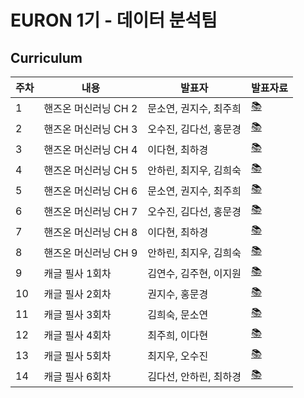 # EURON 1기 - 데이터 분석팀



## Curriculum
|주차|내용|발표자|발표자료|
|------|---|---|---|
|1|핸즈온 머신러닝 CH 2|문소연, 권지수, 최주희|[📚](https://github.com/Ewha-Euron/Euron-DA-2021/blob/master/Week_1%20%EB%B0%9C%ED%91%9C%20%EC%9E%90%EB%A3%8C.pdf)|
|2|핸즈온 머신러닝 CH 3|오수진, 김다선, 홍문경|[📚]()|
|3|핸즈온 머신러닝 CH 4|이다현, 최하경|[📚]()|
|4|핸즈온 머신러닝 CH 5|안하린, 최지우, 김희숙|[📚]()|
|5|핸즈온 머신러닝 CH 6|문소연, 권지수, 최주희|[📚]()|
|6|핸즈온 머신러닝 CH 7|오수진, 김다선, 홍문경|[📚]()|
|7|핸즈온 머신러닝 CH 8|이다현, 최하경|[📚]()|
|8|핸즈온 머신러닝 CH 9|안하린, 최지우, 김희숙|[📚]()|
|9|캐글 필사 1회차|김연수, 김주현, 이지원|[📚]()|
|10|캐글 필사 2회차|권지수, 홍문경|[📚]()|
|11|캐글 필사 3회차|김희숙, 문소연|[📚]()|
|12|캐글 필사 4회차|최주희, 이다현|[📚]()|
|13|캐글 필사 5회차|최지우, 오수진|[📚]()|
|14|캐글 필사 6회차|김다선, 안하린, 최하경|[📚]()|


